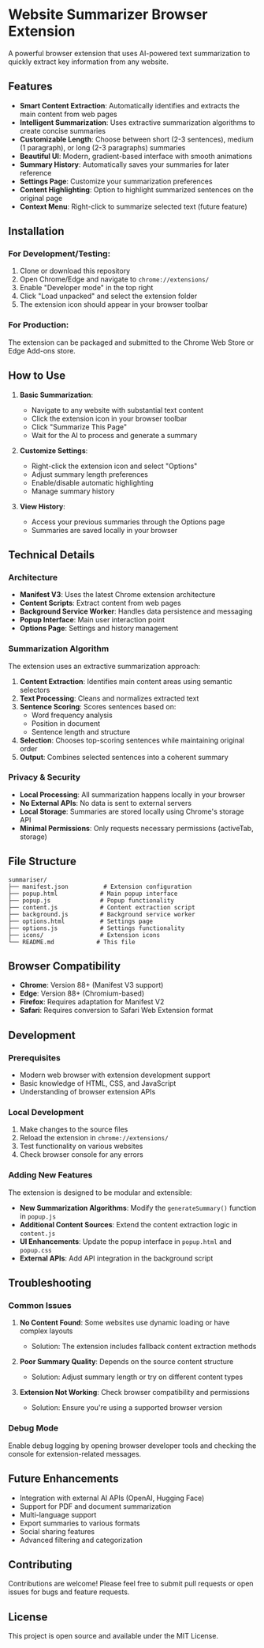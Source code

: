 # Website Summarizer Browser Extension

A powerful browser extension that uses AI-powered text summarization to quickly extract key information from any website.

## Features

- **Smart Content Extraction**: Automatically identifies and extracts the main content from web pages
- **Intelligent Summarization**: Uses extractive summarization algorithms to create concise summaries
- **Customizable Length**: Choose between short (2-3 sentences), medium (1 paragraph), or long (2-3 paragraphs) summaries
- **Beautiful UI**: Modern, gradient-based interface with smooth animations
- **Summary History**: Automatically saves your summaries for later reference
- **Settings Page**: Customize your summarization preferences
- **Content Highlighting**: Option to highlight summarized sentences on the original page
- **Context Menu**: Right-click to summarize selected text (future feature)

## Installation

### For Development/Testing:

1. Clone or download this repository
2. Open Chrome/Edge and navigate to `chrome://extensions/`
3. Enable "Developer mode" in the top right
4. Click "Load unpacked" and select the extension folder
5. The extension icon should appear in your browser toolbar

### For Production:

The extension can be packaged and submitted to the Chrome Web Store or Edge Add-ons store.

## How to Use

1. **Basic Summarization**:
   - Navigate to any website with substantial text content
   - Click the extension icon in your browser toolbar
   - Click "Summarize This Page"
   - Wait for the AI to process and generate a summary

2. **Customize Settings**:
   - Right-click the extension icon and select "Options"
   - Adjust summary length preferences
   - Enable/disable automatic highlighting
   - Manage summary history

3. **View History**:
   - Access your previous summaries through the Options page
   - Summaries are saved locally in your browser

## Technical Details

### Architecture

- **Manifest V3**: Uses the latest Chrome extension architecture
- **Content Scripts**: Extract content from web pages
- **Background Service Worker**: Handles data persistence and messaging
- **Popup Interface**: Main user interaction point
- **Options Page**: Settings and history management

### Summarization Algorithm

The extension uses an extractive summarization approach:

1. **Content Extraction**: Identifies main content areas using semantic selectors
2. **Text Processing**: Cleans and normalizes extracted text
3. **Sentence Scoring**: Scores sentences based on:
   - Word frequency analysis
   - Position in document
   - Sentence length and structure
4. **Selection**: Chooses top-scoring sentences while maintaining original order
5. **Output**: Combines selected sentences into a coherent summary

### Privacy & Security

- **Local Processing**: All summarization happens locally in your browser
- **No External APIs**: No data is sent to external servers
- **Local Storage**: Summaries are stored locally using Chrome's storage API
- **Minimal Permissions**: Only requests necessary permissions (activeTab, storage)

## File Structure

```
summariser/
├── manifest.json          # Extension configuration
├── popup.html            # Main popup interface
├── popup.js              # Popup functionality
├── content.js            # Content extraction script
├── background.js         # Background service worker
├── options.html          # Settings page
├── options.js            # Settings functionality
├── icons/                # Extension icons
└── README.md            # This file
```

## Browser Compatibility

- **Chrome**: Version 88+ (Manifest V3 support)
- **Edge**: Version 88+ (Chromium-based)
- **Firefox**: Requires adaptation for Manifest V2
- **Safari**: Requires conversion to Safari Web Extension format

## Development

### Prerequisites

- Modern web browser with extension development support
- Basic knowledge of HTML, CSS, and JavaScript
- Understanding of browser extension APIs

### Local Development

1. Make changes to the source files
2. Reload the extension in `chrome://extensions/`
3. Test functionality on various websites
4. Check browser console for any errors

### Adding New Features

The extension is designed to be modular and extensible:

- **New Summarization Algorithms**: Modify the `generateSummary()` function in `popup.js`
- **Additional Content Sources**: Extend the content extraction logic in `content.js`
- **UI Enhancements**: Update the popup interface in `popup.html` and `popup.css`
- **External APIs**: Add API integration in the background script

## Troubleshooting

### Common Issues

1. **No Content Found**: Some websites use dynamic loading or have complex layouts
   - Solution: The extension includes fallback content extraction methods

2. **Poor Summary Quality**: Depends on the source content structure
   - Solution: Adjust summary length or try on different content types

3. **Extension Not Working**: Check browser compatibility and permissions
   - Solution: Ensure you're using a supported browser version

### Debug Mode

Enable debug logging by opening browser developer tools and checking the console for extension-related messages.

## Future Enhancements

- Integration with external AI APIs (OpenAI, Hugging Face)
- Support for PDF and document summarization
- Multi-language support
- Export summaries to various formats
- Social sharing features
- Advanced filtering and categorization

## Contributing

Contributions are welcome! Please feel free to submit pull requests or open issues for bugs and feature requests.

## License

This project is open source and available under the MIT License.
